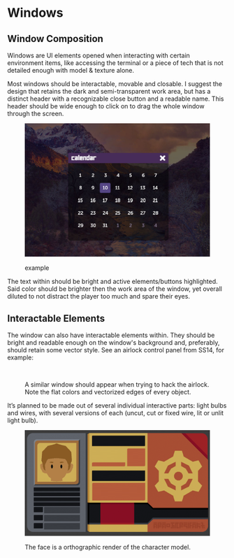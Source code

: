 # Windows

## Window Composition

Windows are UI elements opened when interacting with certain environment items, like accessing the terminal or a piece of tech that is not detailed enough with model & texture alone.

Most windows should be interactable, movable and closable. I suggest the design that retains the dark and semi-transparent work area, but has a distinct header with a recognizable close button and a readable name. This header should be wide enough to click on to drag the whole window through the screen.

<figure><img src="../../../.gitbook/assets/image (18).png" alt=""><figcaption><p>example</p></figcaption></figure>

The text within should be bright and active elements/buttons highlighted. Said color should be brighter then the work area of the window, yet overall diluted to not distract the player too much and spare their eyes.&#x20;

## Interactable Elements

The window can also have interactable elements within. They should be bright and readable enough on the window's background and, preferably, should retain some vector style. See an airlock control panel from SS14, for example:

<figure><img src="https://lh3.googleusercontent.com/dfypxwN5PEbpjwHSwCMgJUjAfGmcMjFdNObecz7YPB5h702uFxHcADg4Fk5YCYTQnCWb8xT6bs13Abir5Ci1euy3wQ1mWgnh_zJYIbcPNsFMIZhYoWT8DwW-CXrshHXP_RichCqLXKXj" alt=""><figcaption><p>A similar window should appear when trying to hack the airlock. Note the flat colors and vectorized edges of every object.</p></figcaption></figure>

It’s planned to be made out of several individual interactive parts: light bulbs and wires, with several versions of each (uncut, cut or fixed wire, lit or unlit light bulb).

<figure><img src="../../../.gitbook/assets/IDBackgroundEngineer - Copy.png" alt="" width="563"><figcaption><p>The face is a orthographic render of the character model.</p></figcaption></figure>
